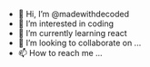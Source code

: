 - 👋 Hi, I’m @madewithdecoded
- 👀 I’m interested in coding
- 🌱 I’m currently learning react
- 💞️ I’m looking to collaborate on ...
- 📫 How to reach me ...

<!---
madewithdecoded/madewithdecoded is a ✨ special ✨ repository because its `README.md` (this file) appears on your GitHub profile.
You can click the Preview link to take a look at your changes.
--->
